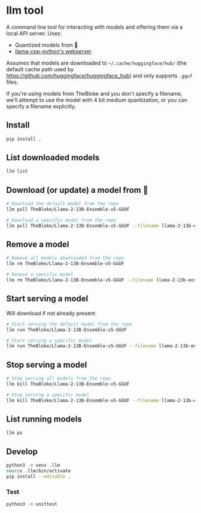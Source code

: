 # llm tool

A command line tool for interacting with models and offering them via a local API
server. Uses:
* Quantized models from 🤗
* [llama-cpp-python's webserver](https://github.com/abetlen/llama-cpp-python#web-server)

Assumes that models are downloaded to `~/.cache/huggingface/hub/` (the default cache path
used by https://github.com/huggingface/huggingface_hub) and only supports `.gguf` files.

If you're using models from TheBloke and you don't specify a filename, we'll attempt to use
the model with 4 bit medium quantization, or you can specify a filename explicitly.

## Install

```bash
pip install .
```

## List downloaded models

```bash
llm list
```

## Download (or update) a model from 🤗

```bash
# Download the default model from the repo
llm pull TheBloke/Llama-2-13B-Ensemble-v5-GGUF

# Download a specific model from the repo
llm pull TheBloke/Llama-2-13B-Ensemble-v5-GGUF --filename llama-2-13b-ensemble-v5.Q4_K_S.gguf
```

## Remove a model

```bash
# Remove all models downloaded from the repo
llm rm TheBloke/Llama-2-13B-Ensemble-v5-GGUF

# Remove a specific model
llm rm TheBloke/Llama-2-13B-Ensemble-v5-GGUF --filename llama-2-13b-ensemble-v5.Q4_K_S.gguf
```

## Start serving a model

Will download if not already present.

```bash
# Start serving the default model from the repo
llm run TheBloke/Llama-2-13B-Ensemble-v5-GGUF

# Start serving a specific model
llm run TheBloke/Llama-2-13B-Ensemble-v5-GGUF --filename llama-2-13b-ensemble-v5.Q4_K_S.gguf
```

## Stop serving a model

```bash
# Stop serving all models from the repo
llm kill TheBloke/Llama-2-13B-Ensemble-v5-GGUF

# Stop serving a specific model
llm kill TheBloke/Llama-2-13B-Ensemble-v5-GGUF --filename llama-2-13b-ensemble-v5.Q4_K_S.gguf
```

## List running models

```bash
llm ps
```

## Develop

```bash
python3 -m venv .llm
source .llm/bin/activate
pip install --editable .
```

### Test

```bash
python3 -m unittest
```